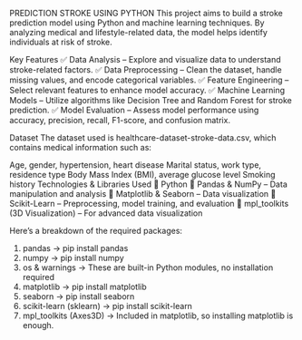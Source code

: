 PREDICTION STROKE USING PYTHON
This project aims to build a stroke prediction model using Python and machine learning techniques. By analyzing medical and lifestyle-related data, the model helps identify individuals at risk of stroke.

Key Features
✅ Data Analysis – Explore and visualize data to understand stroke-related factors.
✅ Data Preprocessing – Clean the dataset, handle missing values, and encode categorical variables.
✅ Feature Engineering – Select relevant features to enhance model accuracy.
✅ Machine Learning Models – Utilize algorithms like Decision Tree and Random Forest for stroke prediction.
✅ Model Evaluation – Assess model performance using accuracy, precision, recall, F1-score, and confusion matrix.

Dataset
The dataset used is healthcare-dataset-stroke-data.csv, which contains medical information such as:

Age, gender, hypertension, heart disease
Marital status, work type, residence type
Body Mass Index (BMI), average glucose level
Smoking history
Technologies & Libraries Used
📌 Python
📌 Pandas & NumPy – Data manipulation and analysis
📌 Matplotlib & Seaborn – Data visualization
📌 Scikit-Learn – Preprocessing, model training, and evaluation
📌 mpl_toolkits (3D Visualization) – For advanced data visualization


Here’s a breakdown of the required packages:

1. pandas → pip install pandas
2. numpy → pip install numpy
3. os & warnings → These are built-in Python modules, no installation required
4. matplotlib → pip install matplotlib
5. seaborn → pip install seaborn
6. scikit-learn (sklearn) → pip install scikit-learn
7. mpl_toolkits (Axes3D) → Included in matplotlib, so installing matplotlib is enough.
